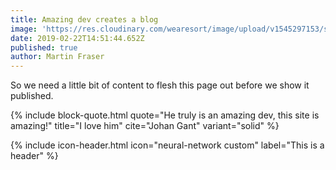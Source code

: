 ```yaml
---
title: Amazing dev creates a blog
image: 'https://res.cloudinary.com/wearesort/image/upload/v1545297153/sample.jpg'
date: 2019-02-22T14:51:44.652Z
published: true
author: Martin Fraser
---
```

So we need a little bit of content to flesh this page out before we show it published.

{% include block-quote.html quote="He truly is an amazing dev, this site is amazing!" title="I love him" cite="Johan Gant" variant="solid" %}

{% include icon-header.html icon="neural-network custom" label="This is a header" %}
